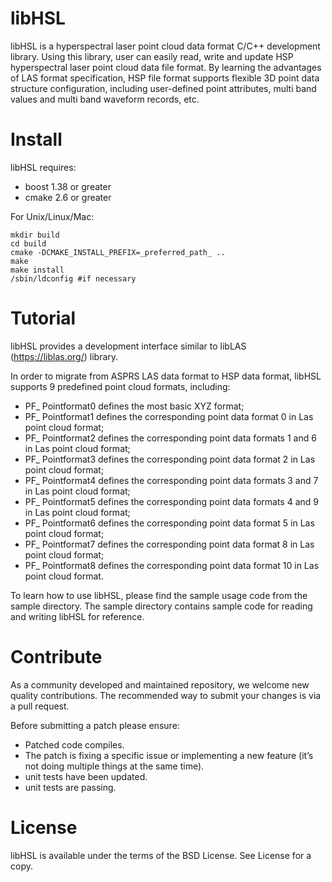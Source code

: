 # libHSL
libHSL is a hyperspectral laser point cloud data format C/C++ development library. Using this library, user can easily read, write and update HSP hyperspectral laser point cloud data file format. By learning the advantages of LAS format specification, HSP file format supports flexible 3D point data structure configuration, including user-defined point attributes, multi band values and multi band waveform records, etc.

# Install
libHSL requires:
  - boost 1.38 or greater
  - cmake 2.6 or greater

For Unix/Linux/Mac:

    mkdir build
    cd build
    cmake -DCMAKE_INSTALL_PREFIX=_preferred_path_ ..
    make
    make install
    /sbin/ldconfig #if necessary

# Tutorial
libHSL provides a development interface similar to libLAS (https://liblas.org/) library.

In order to migrate from ASPRS LAS data format to HSP data format, libHSL supports 9 predefined point cloud formats, including:
  - PF_ Pointformat0 defines the most basic XYZ format;
  - PF_ Pointformat1 defines the corresponding point data format 0 in Las point cloud format;
  - PF_ Pointformat2 defines the corresponding point data formats 1 and 6 in Las point cloud format;
  - PF_ Pointformat3 defines the corresponding point data format 2 in Las point cloud format;
  - PF_ Pointformat4 defines the corresponding point data formats 3 and 7 in Las point cloud format;
  - PF_ Pointformat5 defines the corresponding point data formats 4 and 9 in Las point cloud format;
  - PF_ Pointformat6 defines the corresponding point data format 5 in Las point cloud format;
  - PF_ Pointformat7 defines the corresponding point data format 8 in Las point cloud format;
  - PF_ Pointformat8 defines the corresponding point data format 10 in Las point cloud format.

To learn how to use libHSL, please find the sample usage code from the sample directory. The sample directory contains sample code for reading and writing libHSL for reference.

# Contribute

As a community developed and maintained repository, we welcome new quality contributions. The recommended way to submit your changes is via a pull request.

Before submitting a patch please ensure:

  * Patched code compiles.
  * The patch is fixing a specific issue or implementing a new feature
    (it’s not doing multiple things at the same time).
  * unit tests have been updated.
  * unit tests are passing.

# License
libHSL is available under the terms of the BSD License. See License for a copy.
